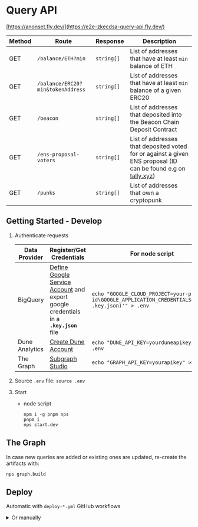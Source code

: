 # Query API

[https://anonset.fly.dev/](https://e2e-zkecdsa-query-api.fly.dev/)

| Method | Route                             | Response   | Description                                                                                                                                              |
| ------ | --------------------------------- | ---------- | -------------------------------------------------------------------------------------------------------------------------------------------------------- |
| GET    | `/balance/ETH?min`                | `string[]` | List of addresses that have at least `min` balance of ETH                                                                                                |
| GET    | `/balance/ERC20?min&tokenAddress` | `string[]` | List of addresses that have at least `min` balance of a given ERC20                                                                                      |
| GET    | `/beacon`                         | `string[]` | List of addresses that deposited into the Beacon Chain Deposit Contract                                                                                  |
| GET    | `/ens-proposal-voters`            | `string[]` | List of addresses that deposited voted for or against a given ENS proposal (ID can be found e.g on [tally.xyz](https://www.tally.xyz/gov/ens/proposals)) |
| GET    | `/punks`                          | `string[]` | List of addresses that own a cryptopunk                                                                                                                  |

## Getting Started - Develop

1. Authenticate requests

   | Data Provider  | Register/Get Credentials                                                                                                                                         | For node script                                                                                        |
   | -------------- | ---------------------------------------------------------------------------------------------------------------------------------------------------------------- | ------------------------------------------------------------------------------------------------------ |
   | BigQuery       | [Define Google Service Account](https://codelabs.developers.google.com/codelabs/cloud-bigquery-nodejs#3) and export google credentials in a **`.key.json`** file | `echo "GOOGLE_CLOUD_PROJECT=your-project-id\GOOGLE_APPLICATION_CREDENTIALS='$(cat .key.json)'" > .env` |
   | Dune Analytics | [Create Dune Account](https://dune.com/)                                                                                                                         | `echo "DUNE_API_KEY=yourduneapikey" >> .env`                                                           |
   | The Graph      | [Subgraph Studio](https://thegraph.com/studio/apikeys/)                                                                                                          | `echo "GRAPH_API_KEY=yourapikey" >> .env`                                                              |

2. Source `.env` file: `source .env`
3. Start
   - node script
     ```commandline
     npm i -g pnpm nps
     pnpm i
     nps start.dev
     ```

## The Graph

In case new queries are added or existing ones are updated, re-create the artifacts with:

```commandline
nps graph.build
```

## Deploy

Automatic with `deploy-*.yml` GitHub workflows

<details>
  <summary>Or manually</summary>
<p>
Install [`flyctl`](https://fly.io/docs/flyctl/installing/).

```shell
flyctl deploy \
            --config apis/query/fly-staging.toml \
            --dockerfile apis/query/Dockerfile \
            --remote-only
```

</p>
</details>
